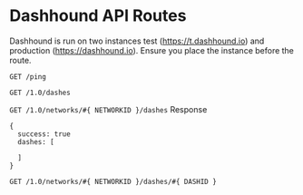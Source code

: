 Dashhound API Routes
====================

Dashhound is run on two instances test (https://t.dashhound.io) and
production (https://dashhound.io). Ensure you place the instance before the
route.


```GET /ping```

```GET /1.0/dashes```

```GET /1.0/networks/#{ NETWORKID }/dashes```
Response
```
{
  success: true
  dashes: [
  
  ]
}
```


```GET /1.0/networks/#{ NETWORKID }/dashes/#{ DASHID }```
